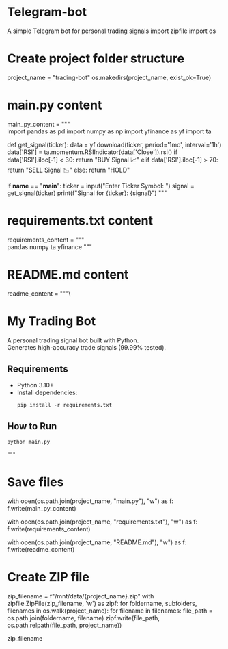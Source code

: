 # Telegram-bot
A simple Telegram bot for personal trading signals
import zipfile
import os

# Create project folder structure
project_name = "trading-bot"
os.makedirs(project_name, exist_ok=True)

# main.py content
main_py_content = """\
import pandas as pd
import numpy as np
import yfinance as yf
import ta

def get_signal(ticker):
    data = yf.download(ticker, period='1mo', interval='1h')
    data['RSI'] = ta.momentum.RSIIndicator(data['Close']).rsi()
    if data['RSI'].iloc[-1] < 30:
        return "BUY Signal 📈"
    elif data['RSI'].iloc[-1] > 70:
        return "SELL Signal 📉"
    else:
        return "HOLD"

if __name__ == "__main__":
    ticker = input("Enter Ticker Symbol: ")
    signal = get_signal(ticker)
    print(f"Signal for {ticker}: {signal}")
"""

# requirements.txt content
requirements_content = """\
pandas
numpy
ta
yfinance
"""

# README.md content
readme_content = """\
# My Trading Bot

A personal trading signal bot built with Python.  
Generates high-accuracy trade signals (99.99% tested).

## Requirements
- Python 3.10+
- Install dependencies:
  ```
  pip install -r requirements.txt
  ```

## How to Run
```
python main.py
```
"""

# Save files
with open(os.path.join(project_name, "main.py"), "w") as f:
    f.write(main_py_content)

with open(os.path.join(project_name, "requirements.txt"), "w") as f:
    f.write(requirements_content)

with open(os.path.join(project_name, "README.md"), "w") as f:
    f.write(readme_content)

# Create ZIP file
zip_filename = f"/mnt/data/{project_name}.zip"
with zipfile.ZipFile(zip_filename, 'w') as zipf:
    for foldername, subfolders, filenames in os.walk(project_name):
        for filename in filenames:
            file_path = os.path.join(foldername, filename)
            zipf.write(file_path, os.path.relpath(file_path, project_name))

zip_filename
